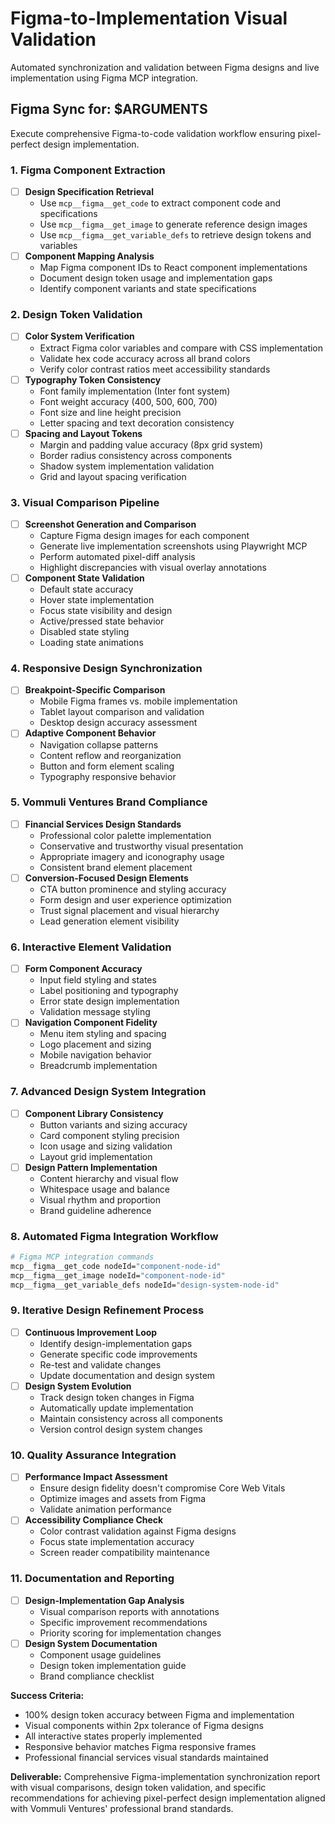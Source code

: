 # Figma-to-Implementation Visual Validation

Automated synchronization and validation between Figma designs and live implementation using Figma MCP integration.

## Figma Sync for: $ARGUMENTS

Execute comprehensive Figma-to-code validation workflow ensuring pixel-perfect design implementation.

### 1. Figma Component Extraction
- [ ] **Design Specification Retrieval**
  - Use `mcp__figma__get_code` to extract component code and specifications
  - Use `mcp__figma__get_image` to generate reference design images
  - Use `mcp__figma__get_variable_defs` to retrieve design tokens and variables
- [ ] **Component Mapping Analysis**
  - Map Figma component IDs to React component implementations
  - Document design token usage and implementation gaps
  - Identify component variants and state specifications

### 2. Design Token Validation
- [ ] **Color System Verification**
  - Extract Figma color variables and compare with CSS implementation
  - Validate hex code accuracy across all brand colors
  - Verify color contrast ratios meet accessibility standards
- [ ] **Typography Token Consistency**
  - Font family implementation (Inter font system)
  - Font weight accuracy (400, 500, 600, 700)
  - Font size and line height precision
  - Letter spacing and text decoration consistency
- [ ] **Spacing and Layout Tokens**
  - Margin and padding value accuracy (8px grid system)
  - Border radius consistency across components
  - Shadow system implementation validation
  - Grid and layout spacing verification

### 3. Visual Comparison Pipeline
- [ ] **Screenshot Generation and Comparison**
  - Capture Figma design images for each component
  - Generate live implementation screenshots using Playwright MCP
  - Perform automated pixel-diff analysis
  - Highlight discrepancies with visual overlay annotations
- [ ] **Component State Validation**
  - Default state accuracy
  - Hover state implementation
  - Focus state visibility and design
  - Active/pressed state behavior
  - Disabled state styling
  - Loading state animations

### 4. Responsive Design Synchronization
- [ ] **Breakpoint-Specific Comparison**
  - Mobile Figma frames vs. mobile implementation
  - Tablet layout comparison and validation
  - Desktop design accuracy assessment
- [ ] **Adaptive Component Behavior**
  - Navigation collapse patterns
  - Content reflow and reorganization
  - Button and form element scaling
  - Typography responsive behavior

### 5. Vommuli Ventures Brand Compliance
- [ ] **Financial Services Design Standards**
  - Professional color palette implementation
  - Conservative and trustworthy visual presentation
  - Appropriate imagery and iconography usage
  - Consistent brand element placement
- [ ] **Conversion-Focused Design Elements**
  - CTA button prominence and styling accuracy
  - Form design and user experience optimization
  - Trust signal placement and visual hierarchy
  - Lead generation element visibility

### 6. Interactive Element Validation
- [ ] **Form Component Accuracy**
  - Input field styling and states
  - Label positioning and typography
  - Error state design implementation
  - Validation message styling
- [ ] **Navigation Component Fidelity**
  - Menu item styling and spacing
  - Logo placement and sizing
  - Mobile navigation behavior
  - Breadcrumb implementation

### 7. Advanced Design System Integration
- [ ] **Component Library Consistency**
  - Button variants and sizing accuracy
  - Card component styling precision
  - Icon usage and sizing validation
  - Layout grid implementation
- [ ] **Design Pattern Implementation**
  - Content hierarchy and visual flow
  - Whitespace usage and balance
  - Visual rhythm and proportion
  - Brand guideline adherence

### 8. Automated Figma Integration Workflow
```bash
# Figma MCP integration commands
mcp__figma__get_code nodeId="component-node-id"
mcp__figma__get_image nodeId="component-node-id"
mcp__figma__get_variable_defs nodeId="design-system-node-id"
```

### 9. Iterative Design Refinement Process
- [ ] **Continuous Improvement Loop**
  - Identify design-implementation gaps
  - Generate specific code improvements
  - Re-test and validate changes
  - Update documentation and design system
- [ ] **Design System Evolution**
  - Track design token changes in Figma
  - Automatically update implementation
  - Maintain consistency across all components
  - Version control design system changes

### 10. Quality Assurance Integration
- [ ] **Performance Impact Assessment**
  - Ensure design fidelity doesn't compromise Core Web Vitals
  - Optimize images and assets from Figma
  - Validate animation performance
- [ ] **Accessibility Compliance Check**
  - Color contrast validation against Figma designs
  - Focus state implementation accuracy
  - Screen reader compatibility maintenance

### 11. Documentation and Reporting
- [ ] **Design-Implementation Gap Analysis**
  - Visual comparison reports with annotations
  - Specific improvement recommendations
  - Priority scoring for implementation changes
- [ ] **Design System Documentation**
  - Component usage guidelines
  - Design token implementation guide
  - Brand compliance checklist

**Success Criteria:**
- 100% design token accuracy between Figma and implementation
- Visual components within 2px tolerance of Figma designs
- All interactive states properly implemented
- Responsive behavior matches Figma responsive frames
- Professional financial services visual standards maintained

**Deliverable:** Comprehensive Figma-implementation synchronization report with visual comparisons, design token validation, and specific recommendations for achieving pixel-perfect design implementation aligned with Vommuli Ventures' professional brand standards.